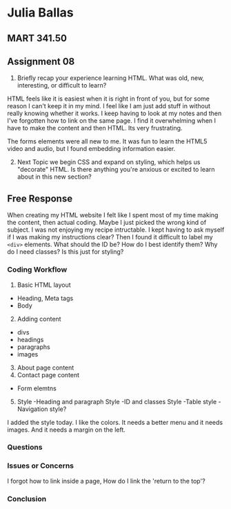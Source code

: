 
# Julia Ballas

## MART 341.50

## Assignment 08

1. Briefly recap your experience learning HTML. What was old, new, interesting, or difficult to learn?

HTML feels like it is easiest when it is right in front of you, but for some reason I can't keep it in my mind. I feel like I am just add stuff in without really knowing whether it works. I keep having to look at my notes and then I've forgotten how to link on the same page. I find it overwhelming when I have to make the content and then HTML. Its very frustrating.

The forms elements were all new to me. It was fun to learn the HTML5 video and audio, but I found embedding information easier.

2. Next Topic we begin CSS and expand on styling, which helps us "decorate" HTML. Is there anything you're anxious or excited to learn about in this new section?

## Free Response

When creating my HTML website I felt like I spent most of my time making the content, then actual coding. Maybe I just picked the wrong kind of subject. I was not enjoying my recipe intructable. I kept having to ask myself if I was making my instructions clear? Then I found it difficult to label my `<div>` elements. What should the ID be? How do I best identify them? Why do I need classes? Is this just for styling?

### Coding Workflow

1. Basic HTML layout
  - Heading, Meta tags
  - Body
2. Adding content
  - divs
  - headings
  - paragraphs
  - images
3. About page content
4. Contact page content
  - Form elemtns
5. Style
  -Heading and paragraph Style
  -ID and classes Style
  -Table style
  -Navigation style?

  I added the style today. I like the colors. It needs a better menu and it needs images. And it needs a margin on the left.

### Questions
### Issues or Concerns

I forgot how to link inside a page, How do I link the 'return to the top'?

### Conclusion
